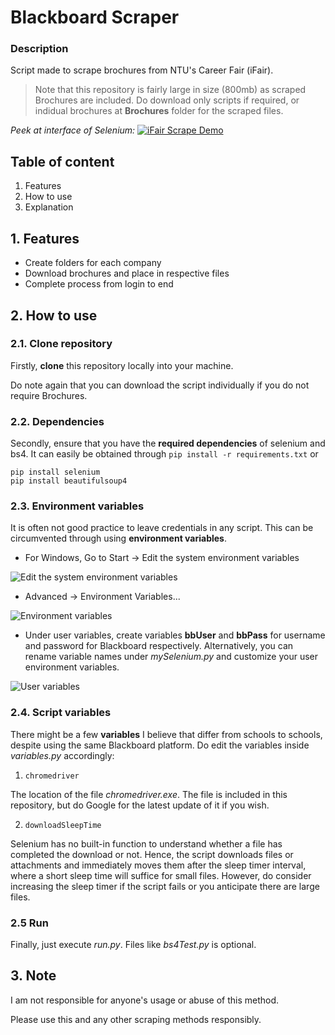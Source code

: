 # Blackboard Scraper

### Description

Script made to scrape brochures from NTU's Career Fair (iFair).

> Note that this repository is fairly large in size (800mb) as scraped Brochures are included. Do download only scripts if required, or indidual brochures at **Brochures** folder for the scraped files.

*Peek at interface of Selenium:*
[![iFair Scrape Demo](http://img.youtube.com/vi/NZfdPJsgTvs/0.jpg)](http://www.youtube.com/watch?v=NZfdPJsgTvs "iFairScrapeDemo")


## Table of content
1. Features
2. How to use
3. Explanation

## 1. Features
- Create folders for each company
- Download brochures and place in respective files
- Complete process from login to end

## 2. How to use

### 2.1. Clone repository

Firstly, **clone** this repository locally into your machine.

Do note again that you can download the script individually if you do not require Brochures.

### 2.2. Dependencies

Secondly, ensure that you have the **required dependencies** of selenium and bs4. It can easily be obtained through `pip install -r requirements.txt` or

```
pip install selenium
pip install beautifulsoup4
```
### 2.3. Environment variables

It is often not good practice to leave credentials in any script. This can be circumvented through using **environment variables**.
- For Windows, Go to Start -> Edit the system environment variables

![Edit the system environment variables](./images/startEnviron.png )

- Advanced -> Environment Variables...

![Environment variables](./images/startEnviron2.png )

- Under user variables, create variables **bbUser** and **bbPass** for username and password for Blackboard respectively. Alternatively, you can rename variable names under *mySelenium.py* and customize your user environment variables.

![User variables](./images/startEnviron3.png )

### 2.4. Script variables

There might be a few **variables** I believe that differ from schools to schools, despite using the same Blackboard platform. Do edit the variables inside *variables.py* accordingly:
1. `chromedriver`

The location of the file *chromedriver.exe*. The file is included in this repository, but do Google for the latest update of it if you wish.

2. `downloadSleepTime`

Selenium has no built-in function to understand whether a file has completed the download or not. Hence, the script downloads files or attachments and immediately moves them after the sleep timer interval, where a short sleep time will suffice for small files. However, do consider increasing the sleep timer if the script fails or you anticipate there are large files.

### 2.5 Run

Finally, just execute *run.py*. Files like *bs4Test.py* is optional.

## 3. Note

I am not responsible for anyone's usage or abuse of this method.

Please use this and any other scraping methods responsibly.
